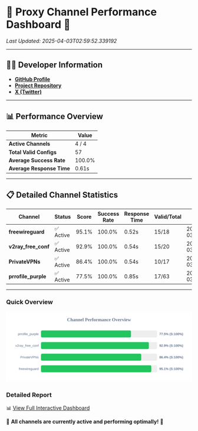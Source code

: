 # 🌟 Proxy Channel Performance Dashboard 🌟

_Last Updated: 2025-04-03T02:59:52.339192_

---

## 👩‍💻 Developer Information

- **[GitHub Profile](https://github.com/4n0nymou3)**  
- **[Project Repository](https://github.com/4n0nymou3/multi-proxy-config-fetcher)**  
- **[X (Twitter)](https://x.com/4n0nymou3)**  

---

## 📊 Performance Overview

| Metric                | Value       |
|-----------------------|-------------|
| **Active Channels**   | 4 / 4       |
| **Total Valid Configs** | 57          |
| **Average Success Rate** | 100.0%      |
| **Average Response Time** | 0.61s       |

---

## 📋 Detailed Channel Statistics

| Channel          | Status     | Score  | Success Rate | Response Time | Valid/Total | Last Success               |
|------------------|------------|--------|--------------|---------------|-------------|----------------------------|
| **freewireguard**  | ✅ Active  | 95.1%  | 100.0% | 0.52s         | 15/18       | 2025-04-03T02:59:52.337495 |
| **v2ray_free_conf**  | ✅ Active  | 92.9%  | 100.0% | 0.54s         | 15/20       | 2025-04-03T02:59:51.227966 |
| **PrivateVPNs**  | ✅ Active  | 86.4%  | 100.0% | 0.54s         | 10/17       | 2025-04-03T02:59:51.795768 |
| **prrofile_purple**  | ✅ Active  | 77.5%  | 100.0% | 0.85s         | 17/63       | 2025-04-03T02:59:50.630886 |

---

### Quick Overview
<div align="center">
  <a href="https://raw.githubusercontent.com/nullluser/NullRepo/refs/heads/main/assets/channel_stats_chart.svg">
    <img src="https://raw.githubusercontent.com/nullluser/NullRepo/refs/heads/main/assets/channel_stats_chart.svg" alt="Source Performance Statistics" width="800">
  </a>
</div>

### Detailed Report
📊 [View Full Interactive Dashboard](https://htmlpreview.github.io/?https://github.com/nullluser/NullRepo/blob/main/assets/performance_report.html)

🎉 **All channels are currently active and performing optimally!** 🎉
